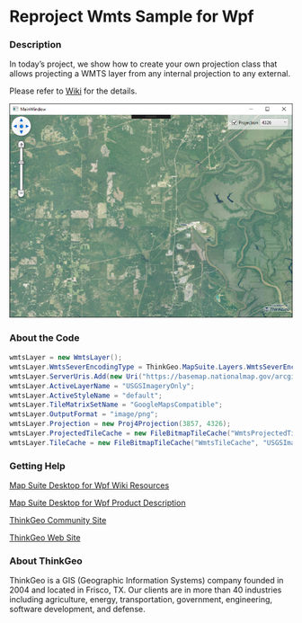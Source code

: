 # Reproject Wmts Sample for Wpf

### Description
In today’s project, we show how to create your own projection class that allows projecting a WMTS layer from any internal projection to any external. 

Please refer to [Wiki](http://wiki.thinkgeo.com/wiki/map_suite_desktop_for_wpf) for the details.

![Screenshot](https://github.com/ThinkGeo/ReprojectWmtsSample-ForWpf/blob/master/Screenshot.png)

### About the Code
```csharp
wmtsLayer = new WmtsLayer();
wmtsLayer.WmtsSeverEncodingType = ThinkGeo.MapSuite.Layers.WmtsSeverEncodingType.Kvp;
wmtsLayer.ServerUris.Add(new Uri("https://basemap.nationalmap.gov/arcgis/rest/services/USGSImageryOnly/MapServer/WMTS"));
wmtsLayer.ActiveLayerName = "USGSImageryOnly";
wmtsLayer.ActiveStyleName = "default";
wmtsLayer.TileMatrixSetName = "GoogleMapsCompatible";
wmtsLayer.OutputFormat = "image/png";
wmtsLayer.Projection = new Proj4Projection(3857, 4326);
wmtsLayer.ProjectedTileCache = new FileBitmapTileCache("WmtsProjectedTileCache", "USGSImageryOnly-4326");
wmtsLayer.TileCache = new FileBitmapTileCache("WmtsTileCache", "USGSImageryOnly-3857");
```
### Getting Help

[Map Suite Desktop for Wpf Wiki Resources](http://wiki.thinkgeo.com/wiki/map_suite_desktop_for_wpf)

[Map Suite Desktop for Wpf Product Description](https://thinkgeo.com/ui-controls#desktop-platforms)

[ThinkGeo Community Site](http://community.thinkgeo.com/)

[ThinkGeo Web Site](http://www.thinkgeo.com)

### About ThinkGeo
ThinkGeo is a GIS (Geographic Information Systems) company founded in 2004 and located in Frisco, TX. Our clients are in more than 40 industries including agriculture, energy, transportation, government, engineering, software development, and defense.
